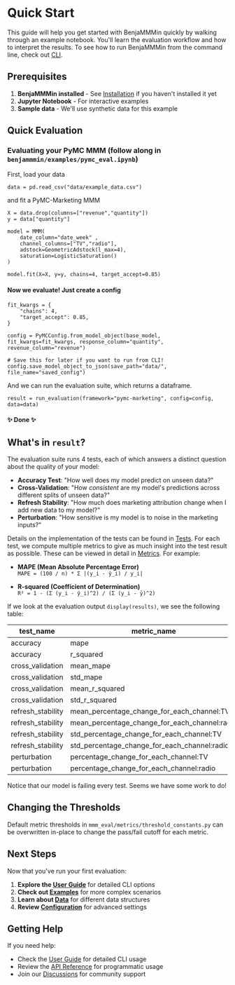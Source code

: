 # Quick Start

This guide will help you get started with BenjaMMMin quickly by walking through an example notebook. You'll learn the evaluation workflow and how to interpret the results. To see how to run BenjaMMMin from the command line, check out [CLI](../user-guide/cli.md).

## Prerequisites

1. **BenjaMMMin installed** - See [Installation](installation.md) if you haven't installed it yet
2. **Jupyter Notebook** - For interactive examples
3. **Sample data** - We'll use synthetic data for this example

## Quick Evaluation

### Evaluating your PyMC MMM (follow along in `benjammmin/examples/pymc_eval.ipynb`)
First, load your data
```jupyter
data = pd.read_csv("data/example_data.csv")
```

and fit a PyMC-Marketing MMM
```jupyter
X = data.drop(columns=["revenue","quantity"])
y = data["quantity"]

model = MMM(
    date_column="date_week" ,
    channel_columns=["TV","radio"],
    adstock=GeometricAdstock(l_max=4),
    saturation=LogisticSaturation()
)

model.fit(X=X, y=y, chains=4, target_accept=0.85)
```

#### Now we evaluate! Just create a config
```jupyter
fit_kwargs = { 
    "chains": 4,
    "target_accept": 0.85,
}

config = PyMCConfig.from_model_object(base_model, fit_kwargs=fit_kwargs, response_column="quantity", revenue_column="revenue")

# Save this for later if you want to run from CLI!
config.save_model_object_to_json(save_path="data/", file_name="saved_config")
```

And we can run the evaluation suite, which returns a dataframe.
```jupyter
result = run_evaluation(framework="pymc-marketing", config=config, data=data)
```
#### ✨ Done ✨

## What's in `result`?

The evaluation suite runs 4 tests, each of which answers a distinct question about the quality of your model: 

* **Accuracy Test**: "How well does my model predict on unseen data?"
* **Cross-Validation**: "How *consistent* are my model's predictions across different splits of unseen data?"
* **Refresh Stability**: "How much does marketing attribution change when I add new data to my model?"
* **Perturbation**: "How sensitive is my model is to noise in the marketing inputs?"

Details on the implementation of the tests can be found in [Tests](../user-guide/tests.md). For each test, we compute multiple metrics to give as much insight into the test result as possible. These can be viewed in detail in [Metrics](../user-guide/metrics.md). For example:

* **MAPE (Mean Absolute Percentage Error)**  
  `MAPE = (100 / n) * Σ |(y_i - ŷ_i) / y_i|`

* **R-squared (Coefficient of Determination)**  
  `R² = 1 - (Σ (y_i - ŷ_i)^2) / (Σ (y_i - ȳ)^2)`


If we look at the evaluation output ```display(results)```, we see the following table:

|     test_name     |                  metric_name                  | metric_value | metric_pass |
|-------------------|-----------------------------------------------|--------------|-------------|
| accuracy          | mape                                          | 0.121        | False       |
| accuracy          | r_squared                                     | -0.547       | False       |
| cross_validation  | mean_mape                                     | 0.084        | False       |
| cross_validation  | std_mape                                      | 0.058        | False       |
| cross_validation  | mean_r_squared                                | -7.141       | False       |
| cross_validation  | std_r_squared                                 | 9.686        | False       |
| refresh_stability | mean_percentage_change_for_each_channel:TV    | 0.021        | False       |
| refresh_stability | mean_percentage_change_for_each_channel:radio | 0.369        | False       |
| refresh_stability | std_percentage_change_for_each_channel:TV     | 0.021        | False       |
| refresh_stability | std_percentage_change_for_each_channel:radio  | 0.397        | False       |
| perturbation      | percentage_change_for_each_channel:TV         | 0.005        | False       |
| perturbation      | percentage_change_for_each_channel:radio      | 0.112        | False       |


Notice that our model is failing every test. Seems we have some work to do!

## Changing the Thresholds
Default metric thresholds in `mmm_eval/metrics/threshold_constants.py` can be overwritten in-place to change the pass/fail cutoff for each metric.

## Next Steps

Now that you've run your first evaluation:

1. **Explore the [User Guide](../user-guide/cli.md)** for detailed CLI options
2. **Check out [Examples](../examples/basic-usage.md)** for more complex scenarios
3. **Learn about [Data](../user-guide/data.md)** for different data structures
4. **Review [Configuration](../user-guide/configuration.md)** for advanced settings

## Getting Help

If you need help:

* Check the [User Guide](../user-guide/cli.md) for detailed CLI usage
* Review the [API Reference](../api/core.md) for programmatic usage
* Join our [Discussions](https://github.com/Mutiny-Group/mmm-eval/discussions) for community support
